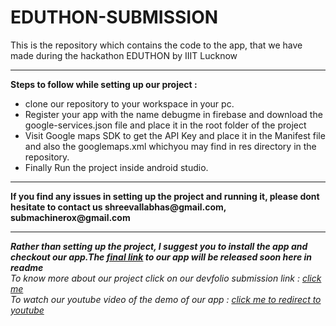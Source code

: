 # EDUTHON-SUBMISSION
This is the repository which contains the code to the app, that we have made during the hackathon EDUTHON by IIIT Lucknow
<hr>
<b>Steps to follow while setting up our project : </b>
<ul>
  <li>clone our repository to your workspace in your pc.</li>
  <li>Register your app with the name debugme in firebase and download the google-services.json file and place it in the root folder of the project</li>
  <li>Visit Google maps SDK to get the API Key and place it in the Manifest file and also the googlemaps.xml whichyou may find in res directory in the repository.</li>
    <li>Finally Run the project inside android studio.</li>
  </ul>
  <hr>
  <b>If you find any issues in setting up the project and running it, please dont hesitate to contact us shreevallabhas@gmail.com, submachinerox@gmail.com</b>
  <hr>
<i><b>Rather than setting up the project, I suggest you to install the app and checkout our app.The <a href="https://drive.google.com/file/d/1gNugwqYt2kHa4SCe9KAo2mRREtYbhT4g/view">final link</a> to our app will be released soon here in readme</b></i>
<br>
<i>To know more about our project click on our devfolio submission link : <a href = "https://devfolio.co/submissions/debugme">click me</a></i>
<br>
<i>To watch our youtube video of the demo of our app : <a href = "https://devfolio.co/submissions/debugme">click me to redirect to youtube</a></i>
